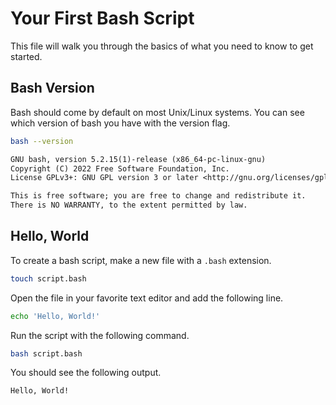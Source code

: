 # Your First Bash Script

This file will walk you through the basics of what you need to know to get started.

## Bash Version

Bash should come by default on most Unix/Linux systems. You can see which version of bash you have with the version flag.

```bash
bash --version
```

<!-- Script for getting the latest version? -->

```txt
GNU bash, version 5.2.15(1)-release (x86_64-pc-linux-gnu)
Copyright (C) 2022 Free Software Foundation, Inc.
License GPLv3+: GNU GPL version 3 or later <http://gnu.org/licenses/gpl.html>

This is free software; you are free to change and redistribute it.
There is NO WARRANTY, to the extent permitted by law.
```

## Hello, World

To create a bash script, make a new file with a `.bash` extension.

```bash
touch script.bash
```

Open the file in your favorite text editor and add the following line.

```bash
echo 'Hello, World!'
```

Run the script with the following command.

```bash
bash script.bash
```

You should see the following output.

```txt
Hello, World!
```
